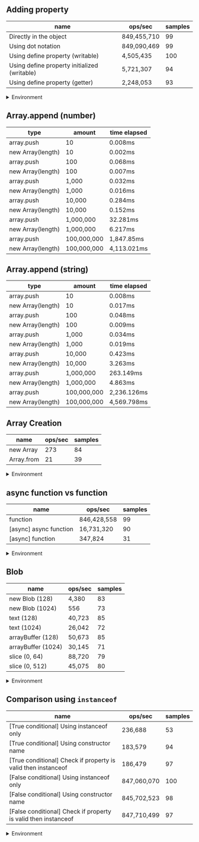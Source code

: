 ## Adding property

|name|ops/sec|samples|
|-|-|-|
|Directly in the object|849,455,710|99|
|Using dot notation|849,090,469|99|
|Using define property (writable)|4,505,435|100|
|Using define property initialized (writable)|5,721,307|94|
|Using define property (getter)|2,248,053|93|


<details>
<summary>Environment</summary>

* __Machine:__ linux x64 | 4 vCPUs | 7.6GB Mem
* __Run:__ Tue Nov 07 2023 17:49:31 GMT+0000 (Coordinated Universal Time)
</details>

<!--
{"environment":{"platform":"linux","arch":"x64","cpus":4,"totalMemory":7.6085662841796875},"benchmarks":[{"name":"Directly in the object","opsSec":849455710.3406456,"samples":9},{"name":"Using dot notation","opsSec":849090469.4449084,"samples":9},{"name":"Using define property (writable)","opsSec":4505435.374477738,"samples":6},{"name":"Using define property initialized (writable)","opsSec":5721306.551332858,"samples":6},{"name":"Using define property (getter)","opsSec":2248052.509515246,"samples":6}]}-->

## Array.append (number)

|type|amount|time elapsed|
|-|-|-|
array.push|10|0.008ms
new Array(length)|10|0.002ms
array.push|100|0.068ms
new Array(length)|100|0.007ms
array.push|1,000|0.032ms
new Array(length)|1,000|0.016ms
array.push|10,000|0.284ms
new Array(length)|10,000|0.152ms
array.push|1,000,000|32.281ms
new Array(length)|1,000,000|6.217ms
array.push|100,000,000|1,847.85ms
new Array(length)|100,000,000|4,113.021ms
## Array.append (string)

|type|amount|time elapsed|
|-|-|-|
array.push|10|0.008ms
new Array(length)|10|0.017ms
array.push|100|0.048ms
new Array(length)|100|0.009ms
array.push|1,000|0.034ms
new Array(length)|1,000|0.019ms
array.push|10,000|0.423ms
new Array(length)|10,000|3.263ms
array.push|1,000,000|263.149ms
new Array(length)|1,000,000|4.863ms
array.push|100,000,000|2,236.126ms
new Array(length)|100,000,000|4,569.798ms

## Array Creation

|name|ops/sec|samples|
|-|-|-|
|new Array|273|84|
|Array.from|21|39|


<details>
<summary>Environment</summary>

* __Machine:__ linux x64 | 4 vCPUs | 7.6GB Mem
* __Run:__ Mon Nov 06 2023 15:05:56 GMT+0000 (Coordinated Universal Time)
</details>

<!--
{"environment":{"platform":"linux","arch":"x64","cpus":4,"totalMemory":7.6085662841796875},"benchmarks":[{"name":"new Array","opsSec":273.41576596039783,"samples":3},{"name":"Array.from","opsSec":20.657706040963795,"samples":2}]}-->

## async function vs function

|name|ops/sec|samples|
|-|-|-|
|function|846,428,558|99|
|[async] async function|16,731,320|90|
|[async] function|347,824|31|


<details>
<summary>Environment</summary>

* __Machine:__ linux x64 | 4 vCPUs | 7.6GB Mem
* __Run:__ Mon Nov 06 2023 15:12:01 GMT+0000 (Coordinated Universal Time)
</details>

<!--
{"environment":{"platform":"linux","arch":"x64","cpus":4,"totalMemory":7.6085662841796875},"benchmarks":[{"name":"function","opsSec":846428557.6431224,"samples":6},{"name":"[async] async function","opsSec":16731319.67763224,"samples":7},{"name":"[async] function","opsSec":347823.9175577923,"samples":3}]}-->

## Blob

|name|ops/sec|samples|
|-|-|-|
|new Blob (128)|4,380|83|
|new Blob (1024)|556|73|
|text (128)|40,723|85|
|text (1024)|26,042|72|
|arrayBuffer (128)|50,673|85|
|arrayBuffer (1024)|30,145|71|
|slice (0, 64)|88,720|79|
|slice (0, 512)|45,075|80|


<details>
<summary>Environment</summary>

* __Machine:__ linux x64 | 4 vCPUs | 7.6GB Mem
* __Run:__ Mon Nov 06 2023 15:20:30 GMT+0000 (Coordinated Universal Time)
</details>

<!--
{"environment":{"platform":"linux","arch":"x64","cpus":4,"totalMemory":7.6085662841796875},"benchmarks":[{"name":"new Blob (128)","opsSec":4380.250352935759,"samples":3},{"name":"new Blob (1024)","opsSec":555.8047846678493,"samples":2},{"name":"text (128)","opsSec":40723.27285400267,"samples":4},{"name":"text (1024)","opsSec":26042.085884365824,"samples":4},{"name":"arrayBuffer (128)","opsSec":50673.158182317595,"samples":4},{"name":"arrayBuffer (1024)","opsSec":30144.618345180505,"samples":4},{"name":"slice (0, 64)","opsSec":88719.94394699612,"samples":3},{"name":"slice (0, 512)","opsSec":45074.76460710991,"samples":3}]}-->

## Comparison using `instanceof`

|name|ops/sec|samples|
|-|-|-|
|[True conditional] Using instanceof only|236,688|53|
|[True conditional] Using constructor name|183,579|94|
|[True conditional] Check if property is valid then instanceof |186,479|97|
|[False conditional] Using instanceof only|847,060,070|100|
|[False conditional] Using constructor name|845,702,523|98|
|[False conditional] Check if property is valid then instanceof |847,710,499|97|


<details>
<summary>Environment</summary>

* __Machine:__ linux x64 | 4 vCPUs | 7.6GB Mem
* __Run:__ Mon Nov 06 2023 15:35:01 GMT+0000 (Coordinated Universal Time)
</details>

<!--
{"environment":{"platform":"linux","arch":"x64","cpus":4,"totalMemory":7.6085662841796875},"benchmarks":[{"name":"[True conditional] Using instanceof only","opsSec":236687.78199815727,"samples":3},{"name":"[True conditional] Using constructor name","opsSec":183579.48473759982,"samples":3},{"name":"[True conditional] Check if property is valid then instanceof ","opsSec":186479.1872003973,"samples":3},{"name":"[False conditional] Using instanceof only","opsSec":847060069.7962646,"samples":6},{"name":"[False conditional] Using constructor name","opsSec":845702522.7899752,"samples":6},{"name":"[False conditional] Check if property is valid then instanceof ","opsSec":847710498.9695412,"samples":6}]}-->

